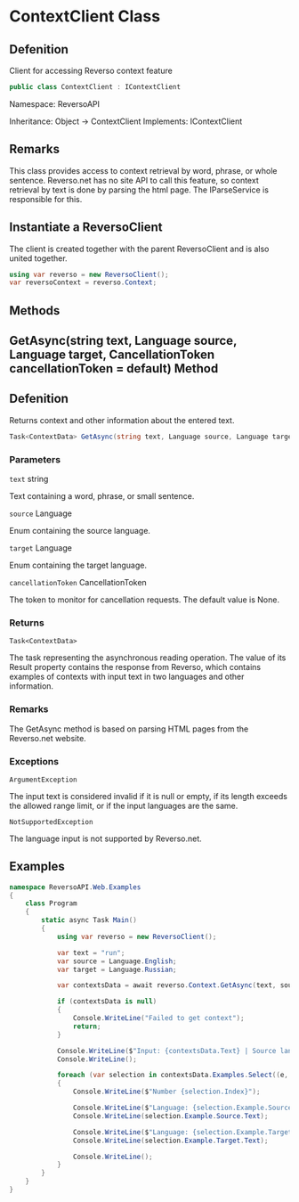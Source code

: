# ContextClient Class

## Defenition

Client for accessing Reverso context feature

```csharp
public class ContextClient : IContextClient
```

Namespace: ReversoAPI

Inheritance: Object -> ContextClient
Implements: IContextClient  

## Remarks

This class provides access to context retrieval by word, phrase, or whole sentence. Reverso.net has no site API to call this feature, so context retrieval by text is done by parsing the html page. The IParseService<ContextData> is responsible for this. 

## Instantiate a ReversoClient

The client is created together with the parent ReversoClient and is also united together.

```csharp
using var reverso = new ReversoClient();
var reversoContext = reverso.Context;
```

## Methods

## GetAsync(string text, Language source, Language target, CancellationToken cancellationToken = default) Method
  
## Defenition
  
Returns context and other information about the entered text.
  
```csharp
Task<ContextData> GetAsync(string text, Language source, Language target, CancellationToken cancellationToken = default);
```
### Parameters

`text` string 

Text containing a word, phrase, or small sentence.
  
`source` Language
  
Enum containing the source language.
  
`target` Language
  
Enum containing the target language.
  
`cancellationToken` CancellationToken

The token to monitor for cancellation requests. The default value is None.

### Returns
  
`Task<ContextData>`
  
The task representing the asynchronous reading operation. The value of its Result property contains the response from Reverso, which contains examples of contexts with input text in two languages and other information.
  
### Remarks

The GetAsync method is based on parsing HTML pages from the Reverso.net website.

### Exceptions
  
`ArgumentException`
  
The input text is considered invalid if it is null or empty, if its length exceeds the allowed range limit, or if the input languages are the same.
  
`NotSupportedException`
  
The language input is not supported by Reverso.net.
  
## Examples
  
```csharp
namespace ReversoAPI.Web.Examples
{
    class Program
    {
        static async Task Main()
        {
            using var reverso = new ReversoClient();

            var text = "run";
            var source = Language.English;
            var target = Language.Russian;

            var contextsData = await reverso.Context.GetAsync(text, source, target);

            if (contextsData is null)
            {
                Console.WriteLine("Failed to get context");
                return;
            }

            Console.WriteLine($"Input: {contextsData.Text} | Source language: {contextsData.Source} | Target language: {contextsData.Target}");
            Console.WriteLine();

            foreach (var selection in contextsData.Examples.Select((e, i) => new { Index = i, Example = e }))
            {
                Console.WriteLine($"Number {selection.Index}");

                Console.WriteLine($"Language: {selection.Example.Source.Language}");
                Console.WriteLine(selection.Example.Source.Text);

                Console.WriteLine($"Language: {selection.Example.Target.Language}");
                Console.WriteLine(selection.Example.Target.Text);

                Console.WriteLine();
            }
        }
    }
}
```
  

